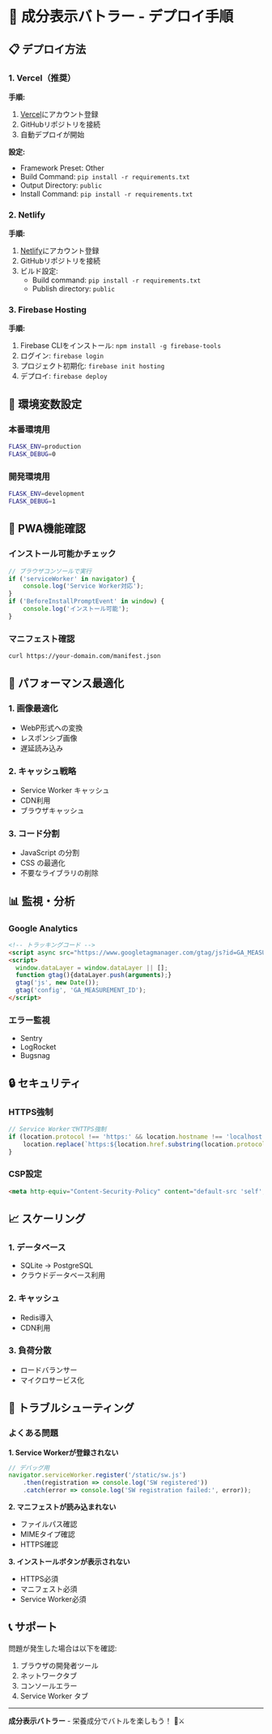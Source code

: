 # 🚀 成分表示バトラー - デプロイ手順

## 📋 デプロイ方法

### 1. Vercel（推奨）

**手順:**
1. [Vercel](https://vercel.com)にアカウント登録
2. GitHubリポジトリを接続
3. 自動デプロイが開始

**設定:**
- Framework Preset: Other
- Build Command: `pip install -r requirements.txt`
- Output Directory: `public`
- Install Command: `pip install -r requirements.txt`

### 2. Netlify

**手順:**
1. [Netlify](https://netlify.com)にアカウント登録
2. GitHubリポジトリを接続
3. ビルド設定:
   - Build command: `pip install -r requirements.txt`
   - Publish directory: `public`

### 3. Firebase Hosting

**手順:**
1. Firebase CLIをインストール: `npm install -g firebase-tools`
2. ログイン: `firebase login`
3. プロジェクト初期化: `firebase init hosting`
4. デプロイ: `firebase deploy`

## 🔧 環境変数設定

### 本番環境用
```bash
FLASK_ENV=production
FLASK_DEBUG=0
```

### 開発環境用
```bash
FLASK_ENV=development
FLASK_DEBUG=1
```

## 📱 PWA機能確認

### インストール可能かチェック
```javascript
// ブラウザコンソールで実行
if ('serviceWorker' in navigator) {
    console.log('Service Worker対応');
}
if ('BeforeInstallPromptEvent' in window) {
    console.log('インストール可能');
}
```

### マニフェスト確認
```bash
curl https://your-domain.com/manifest.json
```

## 🎯 パフォーマンス最適化

### 1. 画像最適化
- WebP形式への変換
- レスポンシブ画像
- 遅延読み込み

### 2. キャッシュ戦略
- Service Worker キャッシュ
- CDN利用
- ブラウザキャッシュ

### 3. コード分割
- JavaScript の分割
- CSS の最適化
- 不要なライブラリの削除

## 📊 監視・分析

### Google Analytics
```html
<!-- トラッキングコード -->
<script async src="https://www.googletagmanager.com/gtag/js?id=GA_MEASUREMENT_ID"></script>
<script>
  window.dataLayer = window.dataLayer || [];
  function gtag(){dataLayer.push(arguments);}
  gtag('js', new Date());
  gtag('config', 'GA_MEASUREMENT_ID');
</script>
```

### エラー監視
- Sentry
- LogRocket
- Bugsnag

## 🔒 セキュリティ

### HTTPS強制
```javascript
// Service WorkerでHTTPS強制
if (location.protocol !== 'https:' && location.hostname !== 'localhost') {
    location.replace(`https:${location.href.substring(location.protocol.length)}`);
}
```

### CSP設定
```html
<meta http-equiv="Content-Security-Policy" content="default-src 'self'; script-src 'self' 'unsafe-inline' https://cdn.jsdelivr.net https://unpkg.com; style-src 'self' 'unsafe-inline' https://cdn.jsdelivr.net https://cdnjs.cloudflare.com;">
```

## 📈 スケーリング

### 1. データベース
- SQLite → PostgreSQL
- クラウドデータベース利用

### 2. キャッシュ
- Redis導入
- CDN利用

### 3. 負荷分散
- ロードバランサー
- マイクロサービス化

## 🚨 トラブルシューティング

### よくある問題

**1. Service Workerが登録されない**
```javascript
// デバッグ用
navigator.serviceWorker.register('/static/sw.js')
    .then(registration => console.log('SW registered'))
    .catch(error => console.log('SW registration failed:', error));
```

**2. マニフェストが読み込まれない**
- ファイルパス確認
- MIMEタイプ確認
- HTTPS確認

**3. インストールボタンが表示されない**
- HTTPS必須
- マニフェスト必須
- Service Worker必須

## 📞 サポート

問題が発生した場合は以下を確認:
1. ブラウザの開発者ツール
2. ネットワークタブ
3. コンソールエラー
4. Service Worker タブ

---

**成分表示バトラー** - 栄養成分でバトルを楽しもう！ 🥗⚔️ 